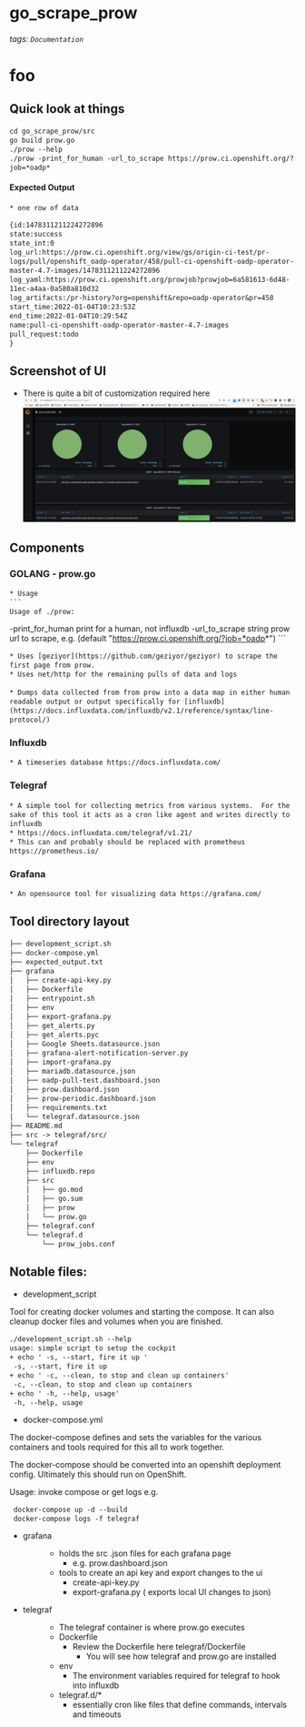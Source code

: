 # go_scrape_prow
###### tags: `Documentation`

# foo

## Quick look at things
```
cd go_scrape_prow/src
go build prow.go
./prow --help
./prow -print_for_human -url_to_scrape https://prow.ci.openshift.org/?job=*oadp*
```

#### Expected Output
    * one row of data
```
{id:1478311211224272896
state:success
state_int:0
log_url:https://prow.ci.openshift.org/view/gs/origin-ci-test/pr-logs/pull/openshift_oadp-operator/458/pull-ci-openshift-oadp-operator-master-4.7-images/1478311211224272896
log_yaml:https://prow.ci.openshift.org/prowjob?prowjob=6a581613-6d48-11ec-a4aa-0a580a810d32
log_artifacts:/pr-history?org=openshift&repo=oadp-operator&pr=458
start_time:2022-01-04T10:23:53Z
end_time:2022-01-04T10:29:54Z
name:pull-ci-openshift-oadp-operator-master-4.7-images
pull_request:todo
}
```

## Screenshot of UI
* There is quite a bit of customization required here
![image info](./doc/prow.png)





## Components
### GOLANG - prow.go
    * Usage
    ```
    Usage of ./prow:
  -print_for_human
    	print for a human, not influxdb
  -url_to_scrape string
    	prow url to scrape, e.g.  (default "https://prow.ci.openshift.org/?job=*oadp*")
    ```

    * Uses [geziyor](https://github.com/geziyor/geziyor) to scrape the first page from prow.
    * Uses net/http for the remaining pulls of data and logs

    * Dumps data collected from from prow into a data map in either human readable output or output specifically for [influxdb](https://docs.influxdata.com/influxdb/v2.1/reference/syntax/line-protocol/)


### Influxdb
    * A timeseries database https://docs.influxdata.com/
### Telegraf
    * A simple tool for collecting metrics from various systems.  For the sake of this tool it acts as a cron like agent and writes directly to influxdb
    * https://docs.influxdata.com/telegraf/v1.21/
    * This can and probably should be replaced with prometheus https://prometheus.io/

### Grafana
    * An opensource tool for visualizing data https://grafana.com/


## Tool directory layout
```
├── development_script.sh
├── docker-compose.yml
├── expected_output.txt
├── grafana
│   ├── create-api-key.py
│   ├── Dockerfile
│   ├── entrypoint.sh
│   ├── env
│   ├── export-grafana.py
│   ├── get_alerts.py
│   ├── get_alerts.pyc
│   ├── Google Sheets.datasource.json
│   ├── grafana-alert-notification-server.py
│   ├── import-grafana.py
│   ├── mariadb.datasource.json
│   ├── oadp-pull-test.dashboard.json
│   ├── prow.dashboard.json
│   ├── prow-periodic.dashboard.json
│   ├── requirements.txt
│   └── telegraf.datasource.json
├── README.md
├── src -> telegraf/src/
└── telegraf
    ├── Dockerfile
    ├── env
    ├── influxdb.repo
    ├── src
    │   ├── go.mod
    │   ├── go.sum
    │   ├── prow
    │   └── prow.go
    ├── telegraf.conf
    └── telegraf.d
        └── prow_jobs.conf
```

## Notable files:
* development_script

Tool for creating docker volumes and starting the compose.  It can also cleanup docker files and volumes when you are finished.

```
./development_script.sh --help
usage: simple script to setup the cockpit
+ echo ' -s, --start, fire it up '
 -s, --start, fire it up
+ echo ' -c, --clean, to stop and clean up containers'
 -c, --clean, to stop and clean up containers
+ echo ' -h, --help, usage'
 -h, --help, usage

```

* docker-compose.yml

The docker-compose defines and sets the variables for the various containers and tools required for this all to work together.

The docker-compose should be converted into an openshift deployment config.  Ultimately this should run on OpenShift.

Usage: invoke compose or get logs
e.g.
```
 docker-compose up -d --build
 docker-compose logs -f telegraf
```

* grafana <dir>
    * holds the src .json files for each grafana page
        * e.g. prow.dashboard.json
    * tools to create an api key and export changes to the ui
        * create-api-key.py
        * export-grafana.py ( exports local UI changes to json)

* telegraf <dir>
    * The telegraf container is where prow.go executes
    * Dockerfile
        * Review the Dockerfile here telegraf/Dockerfile
            * You will see how telegraf and prow.go are installed
    * env
        * The environment variables required for telegraf to hook into influxdb
    * telegraf.d/*
        * essentially cron like files that define commands, intervals and timeouts
